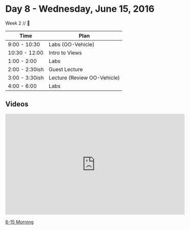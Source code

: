 # Day 8 - Wednesday, June 15, 2016 

Week 2 // :blue_heart:

Time       | Plan     |
----------------|-------
9:00 - 10:30  | Labs (OO-Vehicle) 
10:30 - 12:00   | Intro to Views
1:00 - 2:00    | Labs
2:00 - 2:30ish    | Guest Lecture
3:00 - 3:30ish    | Lecture (Review OO-Vehicle)
4:00 - 6:00 | Labs

## Videos
<iframe width="560" height="315" src="https://www.youtube.com/embed/TsdjppBvSrg?rel=0&modestbranding=1" frameborder="0" allowfullscreen></iframe><p><a href="https://www.youtube.com/watch?v=TsdjppBvSrg">6-15 Morning</a></p>




